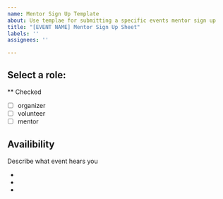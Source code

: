 ```yaml
---
name: Mentor Sign Up Template
about: Use templae for submitting a specific events mentor sign up
title: "[EVENT NAME] Mentor Sign Up Sheet"
labels: ''
assignees: ''

---
```


## Select a role:
** Checked
- [ ] organizer
- [ ] volunteer
- [ ] mentor

## Availibility
Describe what event hears you
<!-- Use the following bullent points to enter time blocks for menteros select from -->
-
-
-
